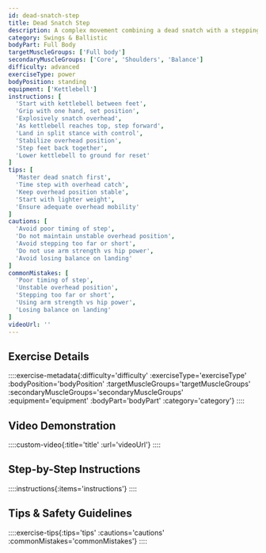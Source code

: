 ```yaml
---
id: dead-snatch-step
title: Dead Snatch Step
description: A complex movement combining a dead snatch with a stepping pattern, developing explosive power, coordination, and dynamic stability while challenging single-leg control at the finish.
category: Swings & Ballistic
bodyPart: Full Body
targetMuscleGroups: ['Full body']
secondaryMuscleGroups: ['Core', 'Shoulders', 'Balance']
difficulty: advanced
exerciseType: power
bodyPosition: standing
equipment: ['Kettlebell']
instructions: [
  'Start with kettlebell between feet',
  'Grip with one hand, set position',
  'Explosively snatch overhead',
  'As kettlebell reaches top, step forward',
  'Land in split stance with control',
  'Stabilize overhead position',
  'Step feet back together',
  'Lower kettlebell to ground for reset'
]
tips: [
  'Master dead snatch first',
  'Time step with overhead catch',
  'Keep overhead position stable',
  'Start with lighter weight',
  'Ensure adequate overhead mobility'
]
cautions: [
  'Avoid poor timing of step',
  'Do not maintain unstable overhead position',
  'Avoid stepping too far or short',
  'Do not use arm strength vs hip power',
  'Avoid losing balance on landing'
]
commonMistakes: [
  'Poor timing of step',
  'Unstable overhead position',
  'Stepping too far or short',
  'Using arm strength vs hip power',
  'Losing balance on landing'
]
videoUrl: ''
---
```


## Exercise Details

::::exercise-metadata{:difficulty='difficulty' :exerciseType='exerciseType' :bodyPosition='bodyPosition' :targetMuscleGroups='targetMuscleGroups' :secondaryMuscleGroups='secondaryMuscleGroups' :equipment='equipment' :bodyPart='bodyPart' :category='category'}
::::

## Video Demonstration

::::custom-video{:title='title' :url='videoUrl'}
::::

## Step-by-Step Instructions

::::instructions{:items='instructions'}
::::

## Tips & Safety Guidelines

::::exercise-tips{:tips='tips' :cautions='cautions' :commonMistakes='commonMistakes'}
::::
